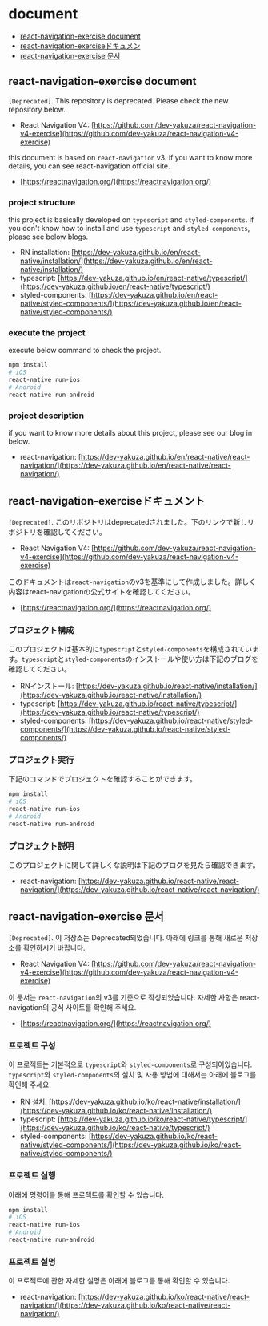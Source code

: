 # document

- [react-navigation-exercise document](#react-navigation-exercise-document)
- [react-navigation-exerciseドキュメン](#react-navigation-exerciseドキュメン)
- [react-navigation-exercise 문서](#react-navigation-exercise-문서)

## react-navigation-exercise document

`[Deprecated]`. This repository is deprecated. Please check the new repository below.

- React Navigation V4: [https://github.com/dev-yakuza/react-navigation-v4-exercise](https://github.com/dev-yakuza/react-navigation-v4-exercise)

this document is based on ```react-navigation``` v3. if you want to know more details, you can see react-navigation official site.

- [https://reactnavigation.org/](https://reactnavigation.org/)

### project structure

this project is basically developed on ```typescript``` and ```styled-components```. if you don't know how to install and use ```typescript``` and ```styled-components```, please see below blogs.

- RN installation: [https://dev-yakuza.github.io/en/react-native/installation/](https://dev-yakuza.github.io/en/react-native/installation/)
- typescript: [https://dev-yakuza.github.io/en/react-native/typescript/](https://dev-yakuza.github.io/en/react-native/typescript/)
- styled-components: [https://dev-yakuza.github.io/en/react-native/styled-components/](https://dev-yakuza.github.io/en/react-native/styled-components/)

### execute the project

execute below command to check the project.

```bash
npm install
# iOS
react-native run-ios
# Android
react-native run-android
```

### project description

if you want to know more details about this project, please see our blog in below.

- react-navigation: [https://dev-yakuza.github.io/en/react-native/react-navigation/](https://dev-yakuza.github.io/en/react-native/react-navigation/)

## react-navigation-exerciseドキュメント

`[Deprecated]`. このリポジトリはdeprecatedされました。下のリンクで新しリポジトリを確認してください。

- React Navigation V4: [https://github.com/dev-yakuza/react-navigation-v4-exercise](https://github.com/dev-yakuza/react-navigation-v4-exercise)

このドキュメントは```react-navigation```のv3を基準にして作成しました。詳しく内容はreact-navigationの公式サイトを確認してください。

- [https://reactnavigation.org/](https://reactnavigation.org/)

### プロジェクト構成

このプロジェクトは基本的に```typescript```と```styled-components```を構成されています。```typescript```と```styled-components```のインストールや使い方は下記のブログを確認してください。

- RNインストール: [https://dev-yakuza.github.io/react-native/installation/](https://dev-yakuza.github.io/react-native/installation/)
- typescript: [https://dev-yakuza.github.io/react-native/typescript/](https://dev-yakuza.github.io/react-native/typescript/)
- styled-components: [https://dev-yakuza.github.io/react-native/styled-components/](https://dev-yakuza.github.io/react-native/styled-components/)

### プロジェクト実行

下記のコマンドでプロジェクトを確認することができます。

```bash
npm install
# iOS
react-native run-ios
# Android
react-native run-android
```

### プロジェクト説明

このプロジェクトに関して詳しくな説明は下記のブログを見たら確認できます。

- react-navigation: [https://dev-yakuza.github.io/react-native/react-navigation/](https://dev-yakuza.github.io/react-native/react-navigation/)

## react-navigation-exercise 문서

`[Deprecated]`. 이 저장소는 Deprecated되었습니다. 아래에 링크를 통해 새로운 저장소를 확인하시기 바랍니다.

- React Navigation V4: [https://github.com/dev-yakuza/react-navigation-v4-exercise](https://github.com/dev-yakuza/react-navigation-v4-exercise)

이 문서는 ```react-navigation```의 v3를 기준으로 작성되었습니다. 자세한 사항은 react-navigation의 공식 사이트를 확인해 주세요.

- [https://reactnavigation.org/](https://reactnavigation.org/)

### 프로젝트 구성

이 프로젝트는 기본적으로 ```typescript```와 ```styled-components```로 구성되어있습니다. ```typescript```와 ```styled-components```의 설치 및 사용 방법에 대해서는 아래에 블로그를 확인해 주세요.

- RN 설치: [https://dev-yakuza.github.io/ko/react-native/installation/](https://dev-yakuza.github.io/ko/react-native/installation/)
- typescript: [https://dev-yakuza.github.io/ko/react-native/typescript/](https://dev-yakuza.github.io/ko/react-native/typescript/)
- styled-components: [https://dev-yakuza.github.io/ko/react-native/styled-components/](https://dev-yakuza.github.io/ko/react-native/styled-components/)

### 프로젝트 실행

아래에 명령어를 통해 프로젝트를 확인할 수 있습니다.

```bash
npm install
# iOS
react-native run-ios
# Android
react-native run-android
```

### 프로젝트 설명

이 프로젝트에 관한 자세한 설명은 아래에 블로그를 통해 확인할 수 있습니다.

- react-navigation: [https://dev-yakuza.github.io/ko/react-native/react-navigation/](https://dev-yakuza.github.io/ko/react-native/react-navigation/)
